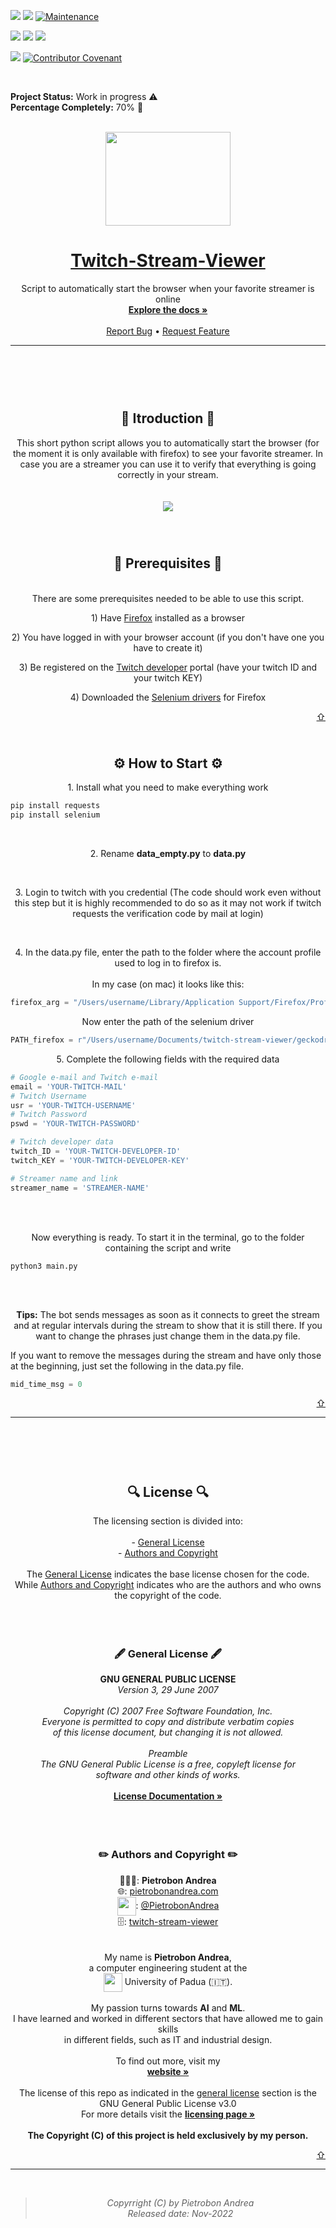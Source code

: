 <div id="top"></div>

<!-- BADGE -->
[![](https://img.shields.io/github/release-date/piero24/Template-README)]()
[![](https://img.shields.io/github/last-commit/piero24/Template-README)]()
[![Maintenance](https://img.shields.io/badge/Maintained-yes-green.svg)](https://github.com/Piero24/Template-README)
<!--[![Maintenance](https://img.shields.io/badge/Maintained%3F-no-red.svg)](https://github.com/Piero24/Template-README) -->
[![](https://img.shields.io/github/issues/piero24/Template-README)]()
[![](https://img.shields.io/github/issues-pr/piero24/Template-README)]()
[![](https://img.shields.io/github/downloads/piero24/Template-README/total)]()

[![](https://img.shields.io/github/license/piero24/Template-README)]()
[![Contributor Covenant](https://img.shields.io/badge/Contributor%20Covenant-2.1-4baaaa.svg)](code_of_conduct.md)


<!--
*** You can make other badges here
*** [shields.io](https://shields.io/)
*** or here
*** [CircleCI](https://circleci.com/)
-->
<br/>

<!-- Working ✅ Work in progress ⚠️ ~~Deprecate~~ ⛔️ -->
**Project Status:** Work in progress ⚠️
<br/>
**Percentage Completely:** 70% 🔋
<br/>
<br/>

<p align="center">
  <img src="https://www.freepnglogos.com/uploads/twitch-tv-user-logos-4.png" width="200" height="150">
</p>

<h1 align="center">
    <a href="https://github.com/Piero24/twitch-stream-viewer">Twitch-Stream-Viewer</a>
</h1>

<p align="center">
    Script to automatically start the browser when your favorite streamer is online
    <br/>
    <a href="#documentation"><strong>Explore the docs »</strong></a>
    <br/>
    <br/>
    <a href="https://github.com/Piero24/twitch-stream-viewer/issues">Report Bug</a>
    •
    <a href="https://github.com/Piero24/twitch-stream-viewer/issues">Request Feature</a>
  </p>


---



<h2 id="itroduction" align="center"><br/><br/><br/>📔  Itroduction  📔</h2>
          
<p align="center">
  This short python script allows you to automatically start the browser (for the moment it is only available with firefox) to see your favorite streamer. In case you are a streamer you can use it to verify that everything is going correctly in your stream.
  <br/>
  <br/>
  <br/>
  <img src="https://vanschneider.com/blog/content/images/wp-content/uploads/2019/09/02a_Ultimate_Logo.gif">
  <br/>
  <br/>
</p>



<h2 id="prerequisites" align="center"><br/>🧰  Prerequisites  🧰</h2>

<p align="center">
  <br/>
  There are some prerequisites needed to be able to use this script.
  <p align="center">
  1) Have <a href="https://www.mozilla.org/en-US/firefox/new/">Firefox</a> installed as a browser
  </p>
  <p align="center">
  2) You have logged in with your browser account (if you don't have one you have to create it)
  </p>
  <p align="center">
  3) Be registered on the <a href="https://dev.twitch.tv">Twitch developer</a> portal (have your twitch ID and your twitch KEY)
  </p>
  <p align="center">
  4) Downloaded the <a href="https://github.com/mozilla/geckodriver/releases">Selenium drivers</a> for Firefox
  </p>
</p>
  
<p align="right"><a href="#top">⇧</a></p>



<h2 id="how-to-start" align="center"><br/>⚙️  How to Start  ⚙️</h2>

<p align="center"> 
  1. Install what you need to make everything work

  ```sh
  pip install requests
  pip install selenium
  ```
</p>
<br/>
<p align="center">
  2. Rename <b>data_empty.py</b> to <b>data.py</b>
</p>
<br/>
<p align="center">
  3. Login to twitch with you credential (The code should work even without this step but it is highly recommended to do so as it may not work if twitch requests the verification code by mail at login)
</p>
<br/>
<p align="center">
  4. In the data.py file, enter the path to the folder where the account profile used to log in to firefox is.
  <br/><br/>
  In my case (on mac) it looks like this:

  ```python
  firefox_arg = "/Users/username/Library/Application Support/Firefox/Profiles/axglk2qpm.default-release"
  ```
  <p align="center">Now enter the path of the selenium driver</p>

  ```python
  PATH_firefox = r"/Users/username/Documents/twitch-stream-viewer/geckodriver"
  ```

</p>
<p align="center">
  5. Complete the following fields with the required data
  
  ```python
  # Google e-mail and Twitch e-mail
  email = 'YOUR-TWITCH-MAIL'
  # Twitch Username
  usr = 'YOUR-TWITCH-USERNAME'
  # Twitch Password
  pswd = 'YOUR-TWITCH-PASSWORD'

  # Twitch developer data
  twitch_ID = 'YOUR-TWITCH-DEVELOPER-ID'
  twitch_KEY = 'YOUR-TWITCH-DEVELOPER-KEY'

  # Streamer name and link
  streamer_name = 'STREAMER-NAME'
  ```
</p>
<br/><br/>
<p align="center">
  Now everything is ready. To start it in the terminal, go to the folder containing the script and write
  
  ```ssh
  python3 main.py
  ```
</p>

<br/><br/>
<p align="center">
  <b>Tips:</b>
  The bot sends messages as soon as it connects to greet the stream and at regular intervals during the stream to show that it is still there. If you want to change the phrases just change them in the data.py file.
  
  If you want to remove the messages during the stream and have only those at the beginning, just set the following in the data.py file.
  
  ```python
  mid_time_msg = 0
  ```
</p>

<p align="right"><a href="#top">⇧</a></p>


---
 
 <h2 id="license" align="center"><br/><br/><br/>🔍  License  🔍</h2>

<p align="center">
  The licensing section is divided into:
  <br/>
  <br/>
  - <a href="#general-license">General License</a>
  <br/>
  - <a href="#authors-and-copyright">Authors and Copyright</a>
  <br/>
  <br/>
  The 
  <a href="#general-license">General License</a> 
   indicates the base license chosen for the code.
  <br/>
  While 
  <a href="#authors-and-copyright">Authors and Copyright</a> 
   indicates who are the authors and who owns the copyright of the code.
  <br/>
</p>

<br/>


<h3 id="general-license" align="center"><br/>🖋  General License  🖋</h3>

<p align="center">
  <strong>GNU GENERAL PUBLIC LICENSE</strong>
  <br/>
  <i>Version 3, 29 June 2007</i>
  <br/>
  <br/>
  <i>Copyright (C) 2007 Free Software Foundation, Inc. <http://fsf.org/></i>
  <br/>
  <i>Everyone is permitted to copy and distribute verbatim copies</i>
  <br/>
  <i>of this license document, but changing it is not allowed.</i>
  <br/>
  <br/>
  <i>Preamble</i>
  <br/>
  <i>The GNU General Public License is a free, copyleft license for</i>
  <br/>
  <i>software and other kinds of works.</i>
  <br/>
  <br/>
  <a href="https://github.com/Piero24/Template-README/blob/main/LICENSE"><strong>License Documentation »</strong></a>
  <br/>
</p>

<br/>


<h3 id="authors-and-copyright" align="center"><br/>✏️  Authors and Copyright  ✏️</h3>

<p align="center">
  👨🏽‍💻: <strong>Pietrobon Andrea</strong>
  <br/>
  🌐: 
  <a href="https://www.pietrobonandrea.com">pietrobonandrea.com</a>
  <br/>
  <img src="https://assets.stickpng.com/thumbs/580b57fcd9996e24bc43c53e.png" width="30" height="30" align="center">:
  <a href="https://twitter.com/pietrobonandrea">@PietrobonAndrea</a>
  <br/>
  🗄:
  <a href="https://github.com/Piero24/twitch-stream-viewer">twitch-stream-viewer</a>
  <br/>
  <br/>
  <br/>
  My name is <strong>Pietrobon Andrea</strong>,
  <br/>
  a computer engineering student at the 
  <br/>
  <img src="https://upload.wikimedia.org/wikipedia/it/thumb/5/53/Logo_Università_Padova.svg/800px-Logo_Università_Padova.svg.png"  width="30" height="30" align="center"> University of Padua (🇮🇹).
  <br/>
  <br/>
  My passion turns towards <strong>AI</strong> and <strong>ML</strong>.
  <br/>
  I have learned and worked in different sectors that have allowed me to gain skills 
  <br/>
  in different fields, such as IT and industrial design.
  <br/>
  <br/>
  To find out more, visit my 
  <br/>
  <a href="https://github.com/Piero24/Template-README/blob/main/LICENSE"><strong>website »</strong></a>
  <br/>
  <br/>
  The license of this repo as indicated in the 
  <a href="#general-license">general license</a> section is the 
  <br/>
  GNU General Public License v3.0
  <br/>
  For more details visit the 
  <a href="https://github.com/Piero24/Template-README/blob/main/LICENSE"><strong>licensing page »</strong></a>
  <br/>
  <br/>
  <strong>The Copyright (C) of this project is held exclusively by my person.</strong>
</p>

<p align="right"><a href="#top">⇧</a></p>

---
<br/>

> *<p align="center"> Copyrright (C) by Pietrobon Andrea <br/> Released date: Nov-2022*
